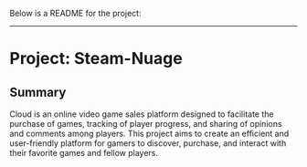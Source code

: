 Below is a README for the project:

---

# Project: Steam-Nuage

## Summary

Cloud is an online video game sales platform designed to facilitate the purchase of games, tracking of player progress,
and sharing of opinions and comments among players. This project aims to create an efficient and user-friendly platform
for gamers to discover, purchase, and interact with their favorite games and fellow players.
